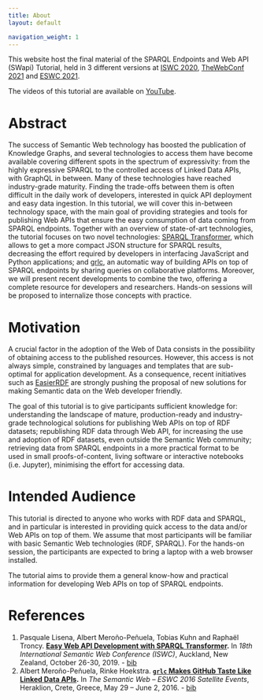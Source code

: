 ```yaml
---
title: About
layout: default

navigation_weight: 1
---
```


This website host the final material of the SPARQL Endpoints and Web API (SWapi) Tutorial, held in 3 different versions at [ISWC 2020](https://iswc2020.semanticweb.org/program/tutorials/), [TheWebConf 2021](https://www2021.thewebconf.org/program/tutorials/) and [ESWC 2021](https://2021.eswc-conferences.org/workshops-tutorials/).


The videos of this tutorial are available on [YouTube](https://www.youtube.com/playlist?list=PLSsFTlM4Tf905v1-mSsm1elWXOjDcANYP).

# Abstract
The success of Semantic Web technology has boosted the publication of Knowledge Graphs, and several technologies to access them have become available covering different spots in the spectrum of expressivity: from the highly expressive SPARQL to the controlled access of Linked Data APIs, with GraphQL in between. Many of these technologies have reached industry-grade maturity. Finding the trade-offs between them is often difficult in the daily work of developers, interested in quick API deployment and easy data ingestion. In this tutorial, we will cover this in-between technology space, with the main goal of providing strategies and tools for publishing Web APIs that ensure the easy consumption of data coming from SPARQL endpoints. Together with an overview of state-of-art technologies, the tutorial focuses on two novel technologies: [SPARQL Transformer](https://github.com/D2KLab/sparql-transformer), which allows to get a more compact JSON structure for SPARQL results, decreasing the effort required by developers in interfacing JavaScript and Python applications; and [grlc](http://grlc.io/), an automatic way of building APIs on top of SPARQL endpoints by sharing queries on collaborative platforms. Moreover, we will present recent developments to combine the two, offering a complete resource for developers and researchers. Hands-on sessions will be proposed to internalize those concepts with practice.

# Motivation

A crucial factor in the adoption of the Web of Data consists in the possibility of obtaining access to the published resources. However, this access is not always simple, constrained by languages and templates that are sub-optimal for application development. As a consequence, recent initiatives such as [EasierRDF](https://github.com/w3c/EasierRDF) are strongly pushing the proposal of new solutions for making Semantic data on the Web developer friendly.

The goal of this tutorial is to give participants sufficient knowledge for:
understanding the landscape of mature, production-ready and industry-grade technological solutions for publishing Web APIs on top of RDF datasets;
republishing RDF data through Web API, for increasing the use and adoption of RDF datasets, even outside the Semantic Web community;
retrieving data from SPARQL endpoints in a more practical format to be used in small proofs-of-content, living software or interactive notebooks (i.e. Jupyter), minimising the effort for accessing data.

# Intended Audience

This tutorial is directed to anyone who works with RDF data and SPARQL, and in particular is interested in providing quick access to the data and/or Web APIs on top of them. We assume that most participants will be familiar with basic Semantic Web technologies (RDF, SPARQL). For the hands-on session, the participants are expected to bring a laptop with a web browser installed.

The tutorial aims to provide them a general know-how and practical information for developing Web APIs on top of SPARQL endpoints.

# References

1. Pasquale Lisena, Albert Meroño-Peñuela, Tobias Kuhn and Raphaël Troncy. **[Easy Web API Development with SPARQL Transformer](http://www.eurecom.fr/en/publication/5927/download/data-publi-5927.pdf).** In *18th International Semantic Web Conference (ISWC)*, Auckland, New Zealand, October 26-30, 2019. - [bib](./swapi-tutorial/bib/lisena2019easyweb.bib)
1. Albert Meroño-Peñuela, Rinke Hoekstra. **[`grlc` Makes GitHub Taste Like Linked Data APIs](http://ceur-ws.org/Vol-1629/paper7.pdf).** In *The Semantic Web – ESWC 2016 Satellite Events*, Heraklion, Crete, Greece, May 29 – June 2, 2016. - [bib](./swapi-tutorial/bib/merono2016grlc.bib)
